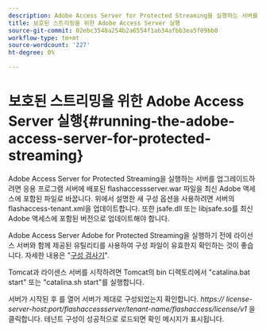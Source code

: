 ```yaml
---
description: Adobe Access Server for Protected Streaming을 실행하는 서버를 업그레이드하려면 응용 프로그램 서버에 배포된 flashaccessserver.war 파일을 최신 Adobe 액세스에 포함된 파일로 바꿉니다. 위에서 설명한 새 구성 옵션을 사용하려면 서버의 flashaccess-tenant.xml을 업데이트합니다. 또한 jsafe.dll 또는 libjsafe.so를 최신 Adobe 액세스에 포함된 버전으로 업데이트해야 합니다.
title: 보호된 스트리밍을 위한 Adobe Access Server 실행
source-git-commit: 02ebc3548a254b2a6554f1ab34afbb3ea5f09bb8
workflow-type: tm+mt
source-wordcount: '227'
ht-degree: 0%

---
```


# 보호된 스트리밍을 위한 Adobe Access Server 실행{#running-the-adobe-access-server-for-protected-streaming}

Adobe Access Server for Protected Streaming을 실행하는 서버를 업그레이드하려면 응용 프로그램 서버에 배포된 flashaccessserver.war 파일을 최신 Adobe 액세스에 포함된 파일로 바꿉니다. 위에서 설명한 새 구성 옵션을 사용하려면 서버의 flashaccess-tenant.xml을 업데이트합니다. 또한 jsafe.dll 또는 libjsafe.so를 최신 Adobe 액세스에 포함된 버전으로 업데이트해야 합니다.

Adobe Access Server Adobe for Protected Streaming을 실행하기 전에 라이선스 서버와 함께 제공된 유틸리티를 사용하여 구성 파일이 유효한지 확인하는 것이 좋습니다. 자세한 내용은 &quot;[구성 검사기](../../aaxs-protected-streaming/aaxs-protected-streaming-utilities/configuration-validator.md)&quot;.

Tomcat과 라이센스 서버를 시작하려면 Tomcat의 bin 디렉토리에서 &quot;catalina.bat start&quot; 또는 &quot;catalina.sh start&quot;를 실행합니다.

서버가 시작된 후 를 열어 서버가 제대로 구성되었는지 확인합니다. *https:// license-server-host:port/flashaccessserver/tenant-name/flashaccess/license/v1* 을 클릭합니다. 테넌트 구성이 성공적으로 로드되면 확인 메시지가 표시됩니다.
